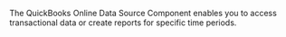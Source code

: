 The QuickBooks Online Data Source Component enables you to access transactional data or create reports for specific time periods.